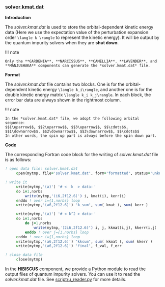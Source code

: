### solver.kmat.dat

**Introduction**

The *solver.kmat.dat* is used to store the orbital-dependent kinetic energy data (Here we use the expectation value of the perturbation expansion order ``\langle k \rangle`` to represent the kinetic energy). It will be output by the quantum impurity solvers when they are **shut down**.

!!! note

    Only the **GARDENIA**, **NARCISSUS**, **CAMELLIA**, **LAVENDER**, and **MANJUSHAKA** components can generate the *solver.kmat.dat* file.

**Format**

The *solver.kmat.dat* file contains two blocks. One is for the orbital-dependent kinetic energy ``\langle k_i\rangle``, and another one is for the double kinetic energy matrix ``\langle k_i k_j\rangle``. In each block, the error bar data are always shown in the rightmost column.

!!! note

    In the *solver.kmat.dat* file, we adopt the following orbital sequence:
    $$1\uparrow$$, $$2\uparrow$$, $$3\uparrow$$, $$\cdots$$, $$1\downarrow$$, $$2\downarrow$$, $$3\downarrow$$, $$\cdots$$
    In other words, the spin up part is always before the spin down part.

**Code**

The corresponding Fortran code block for the writing of *solver.kmat.dat* file is as follows:

```fortran
! open data file: solver.kmat.dat
     open(mytmp, file='solver.kmat.dat', form='formatted', status='unknown')

! write it
     write(mytmp,'(a)') '# <  k  > data:'
     do i=1,norbs
         write(mytmp,'(i6,2f12.6)') i, kmat(i), kerr(i)
     enddo ! over i={1,norbs} loop
     write(mytmp,'(a6,2f12.6)') 'k_sum', sum( kmat ), sum( kerr )

     write(mytmp,'(a)') '# < k^2 > data:'
     do i=1,norbs
         do j=1,norbs
             write(mytmp,'(2i6,2f12.6)') i, j, kkmat(i,j), kkerr(i,j)
         enddo ! over j={1,norbs} loop
     enddo ! over i={1,norbs} loop
     write(mytmp,'(a6,2f12.6)') 'kksum', sum( kkmat ), sum( kkerr )
     write(mytmp,'(a6,2f12.6)') 'final', f_val, f_err

! close data file
     close(mytmp)
```

In the **HIBISCUS** component, we provide a Python module to read the output files of quantum impurity solvers. You can use it to read the *solver.kmat.dat* file. See [script/u_reader.py](../ch07/reader.md) for more details.